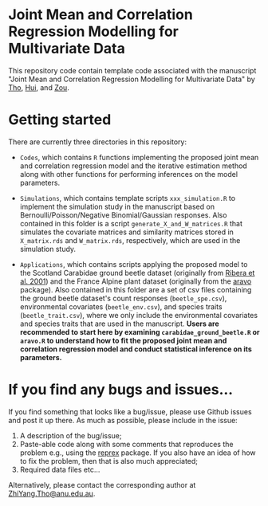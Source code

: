 # Joint Mean and Correlation Regression Modelling for Multivariate Data

This repository code contain template code associated with the manuscript "Joint Mean and Correlation Regression Modelling for Multivariate Data" by [Tho](https://rsfas.anu.edu.au/about/staff-directory/zhi-yang-tho), [Hui](https://francishui.netlify.app/), and [Zou](https://cbe.anu.edu.au/about/staff-directory/dr-tao-zou).

# Getting started

There are currently three directories in this repository:

-   `Codes`, which contains `R` functions implementing the proposed joint mean and correlation regression model and the iterative estimation method along with other functions for performing inferences on the model parameters.

-   `Simulations`, which contains template scripts `xxx_simulation.R` to implement the simulation study in the manuscript based on Bernoulli/Poisson/Negative Binomial/Gaussian responses. Also contained in this folder is a script `generate_X_and_W_matrices.R` that simulates the covariate matrices and similarity matrices stored in `X_matrix.rds` and `W_matrix.rds`, respectively, which are used in the simulation study. 

-   `Applications`, which contains scripts applying the proposed model to the Scotland Carabidae ground beetle dataset (originally from [Ribera et al. 2001](https://esajournals.onlinelibrary.wiley.com/doi/10.1890/0012-9658%282001%29082%5B1112%3AEOLDAS%5D2.0.CO%3B2)) and the France Alpine plant dataset (originally from the [aravo](https://cran.r-project.org/web/packages/lori/vignettes/aravo_data_analysis.html) package). Also contained in this folder are a set of csv files containing the ground beetle dataset's count responses (`beetle_spe.csv`), environmental covariates (`beetle_env.csv`), and species traits (`beetle_trait.csv`), where we only include the environmental covariates and species traits that are used in the manuscript. **Users are recommended to start here by examining `carabidae_ground_beetle.R` or `aravo.R` to understand how to fit the proposed joint mean and correlation regression model and conduct statistical inference on its parameters.**

# If you find any bugs and issues...

If you find something that looks like a bug/issue, please use Github issues and post it up there. As much as possible, please include in the issue:

1.  A description of the bug/issue;
2.  Paste-able code along with some comments that reproduces the problem e.g., using the [reprex](https://cran.r-project.org/web/packages/reprex/index.html) package. If you also have an idea of how to fix the problem, then that is also much appreciated;
3.  Required data files etc...

Alternatively, please contact the corresponding author at [ZhiYang.Tho\@anu.edu.au](mailto:ZhiYang.Tho@anu.edu.au).
